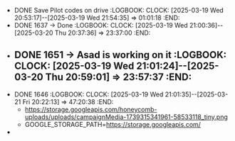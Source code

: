 - DONE Save Pilot codes on drive
  :LOGBOOK:
  CLOCK: [2025-03-19 Wed 20:53:17]--[2025-03-19 Wed 21:54:35] =>  01:01:18
  :END:
- DONE 1637 -> Done
  :LOGBOOK:
  CLOCK: [2025-03-19 Wed 21:00:36]--[2025-03-20 Thu 20:37:36] =>  23:37:00
  :END:
- DONE 1651 -> Asad is working on it
  :LOGBOOK:
  CLOCK: [2025-03-19 Wed 21:01:24]--[2025-03-20 Thu 20:59:01] =>  23:57:37
  :END:
	-
- DONE 1646
  :LOGBOOK:
  CLOCK: [2025-03-19 Wed 21:01:35]--[2025-03-21 Fri 20:22:13] =>  47:20:38
  :END:
	- https://storage.googleapis.com/honeycomb-uploads/uploads/campaignMedia-1739315341961-58533118_tiny.png
	- GOOGLE_STORAGE_PATH=https://storage.googleapis.com/
-